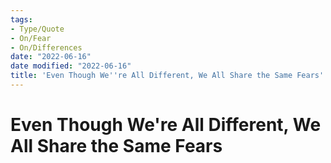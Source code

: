 ```yaml
---
tags:
- Type/Quote
- On/Fear
- On/Differences
date: "2022-06-16"
date modified: "2022-06-16"
title: 'Even Though We''re All Different, We All Share the Same Fears'
---
```


# Even Though We're All Different, We All Share the Same Fears
